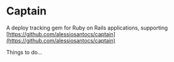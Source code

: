 # Captain
A deploy tracking gem for Ruby on Rails applications, supporting [https://github.com/alessiosantocs/captain](https://github.com/alessiosantocs/captain)

Things to do...